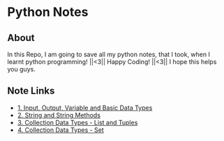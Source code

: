 
# Python Notes
## About
In this Repo, I am going to save all my python notes, that I took, when I learnt python programming! ||<3|| Happy Coding! ||<3||
I hope this helps you guys.

## Note Links

 - [1. Input, Output, Variable and Basic Data Types](https://github.com/radium-code/Python-Notes/blob/main/1_Python_Note_(Print%2C_Input%2C_Formatting%2C_Variable%2C_Basic_Data_Types).ipynb)
 - [2. String and String Methods](https://github.com/radium-code/Python-Notes/blob/main/2_Python_Note_(String_and_Methods).ipynb)
 - [3. Collection Data Types - List and Tuples](https://github.com/radium-code/Python-Notes/blob/main/3_Collection_Data_Types_List_and_Tuple.ipynb)
 - [4. Collection Data Types - Set](https://github.com/radium-code/Python-Notes/blob/main/4_Collection_Data_Types_Set.ipynb)
